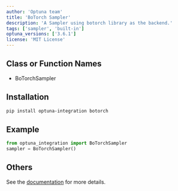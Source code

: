 ```yaml
---
author: 'Optuna team'
title: 'BoTorch Sampler'
description: 'A Sampler using botorch library as the backend.'
tags: ['sampler', 'built-in']
optuna_versions: ['3.6.1']
license: 'MIT License'
---
```


## Class or Function Names
- BoTorchSampler

## Installation
```bash
pip install optuna-integration botorch
```

## Example
```python
from optuna_integration import BoTorchSampler
sampler = BoTorchSampler()
```

## Others
See the [documentation](https://optuna-integration.readthedocs.io/en/latest/reference/generated/optuna_integration.BoTorchSampler.html) for more details.

